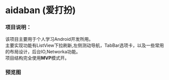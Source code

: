 # aidaban (爱打扮)


### 项目说明：
  该项目主要用于个人学习Android开发所用。<br>
  主要实现功能有ListView下拉刷新,左侧测动导航，TabBar选项卡，以及一些常用的布局设计，后台IO,Networka功能。<br>
  项目结构完全使用<strong style='backgroud-color:red;'>MVP</strong>模式开。

### 预览图
[image]: https://github.com/fgnna/aidaban/blob/master/README_FILES/UI_CHOICE.jpg

